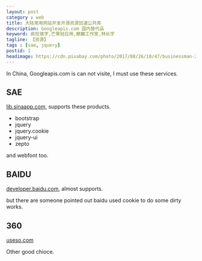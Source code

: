 ```yaml
---
layout: post
category : web
title: 大陆常用网站开发开源资源加速公共库
description: Googleapis.com 国内替代品
keyword: 疯狂填字,芒果轻应用,麒麟工作室,林长宇
tagline: 【资源】
tags : [sae, jquery]
postid: 1
headimage: https://cdn.pixabay.com/photo/2017/08/26/10/47/businessman-2682712_1280.jpg
---
```



In China, Googleapis.com is can not visite, I must use these services.

## SAE

[lib.sinaapp.com](http://lib.sinaapp.com/), supports these products.

  *   bootstrap
  *   jquery
  *   jquery.cookie
  *   jquery-ui
  *   zepto

and webfont too.

## BAIDU

[developer.baidu.com](http://developer.baidu.com/wiki/index.php?title=docs/cplat/libs), almost supports.

but there are someone pointed out baidu used cookie to do some dirty works.

## 360

[useso.com](http://libs.useso.com/)

Other good chioce.
